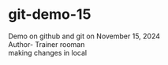 # git-demo-15
Demo on github and git on November 15, 2024
<br>
Author- Trainer rooman
<br>
making changes in local